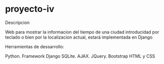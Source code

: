 # proyecto-iv

Descripcion

Web para mostrar la informacion del tiempo de una ciudad introducidad por teclado o bien por la localizacion actual, estará implementada en Django


Herramientas de dessarrollo:

Python.
Framework Django
SQLite.
AJAX.
JQuery.
Bootstrap
HTML y CSS
